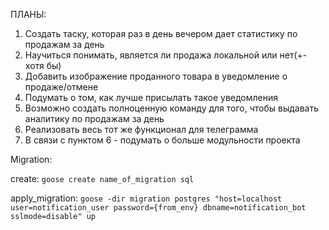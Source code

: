 ПЛАНЫ:
1) Создать таску, которая раз в день вечером дает статистику по продажам за день
2) Научиться понимать, является ли продажа локальной или нет(+- хотя бы)
3) Добавить изображение проданного товара в уведомление о продаже/отмене
4) Подумать о том, как лучше присылать такое уведомления
5) Возможно создать полноценную команду для того, чтобы выдавать аналитику по продажам за день
6) Реализовать весь тот же функционал для телеграмма
7) В связи с пунктом 6 - подумать о больше модульности проекта

Migration: 

create: ```goose create name_of_migration sql```

apply_migration: ```goose -dir migration postgres "host=localhost user=notification_user password={from_env} dbname=notification_bot sslmode=disable" up```
